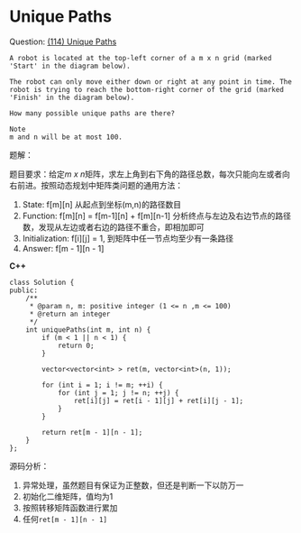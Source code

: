 # Unique Paths

Question: [(114) Unique Paths](http://www.lintcode.com/en/problem/unique-paths/)
```
A robot is located at the top-left corner of a m x n grid (marked 'Start' in the diagram below).

The robot can only move either down or right at any point in time. The robot is trying to reach the bottom-right corner of the grid (marked 'Finish' in the diagram below).

How many possible unique paths are there?

Note
m and n will be at most 100.
```
题解：

题目要求：给定*m x n*矩阵，求左上角到右下角的路径总数，每次只能向左或者向右前进。按照动态规划中矩阵类问题的通用方法：

1. State: f[m][n] 从起点到坐标(m,n)的路径数目
2. Function: f[m][n] = f[m-1][n] + f[m][n-1] 分析终点与左边及右边节点的路径数，发现从左边或者右边的路径不重合，即相加即可
3. Initialization: f[i][j] = 1, 到矩阵中任一节点均至少有一条路径
4. Answer: f[m - 1][n - 1]

**C++**
```
class Solution {
public:
    /**
     * @param n, m: positive integer (1 <= n ,m <= 100)
     * @return an integer
     */
    int uniquePaths(int m, int n) {
        if (m < 1 || n < 1) {
            return 0;
        }

        vector<vector<int> > ret(m, vector<int>(n, 1));

        for (int i = 1; i != m; ++i) {
            for (int j = 1; j != n; ++j) {
                ret[i][j] = ret[i - 1][j] + ret[i][j - 1];
            }
        }

        return ret[m - 1][n - 1];
    }
};
```
源码分析：

1. 异常处理，虽然题目有保证为正整数，但还是判断一下以防万一
2. 初始化二维矩阵，值均为1
3. 按照转移矩阵函数进行累加
4. 任何`ret[m - 1][n - 1]`
